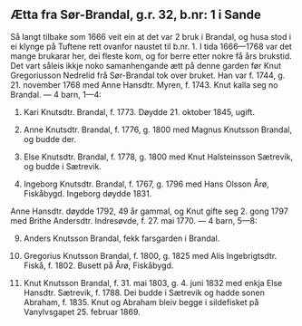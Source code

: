 ## Ætta fra Sør-Brandal, g.r. 32, b.nr: 1 i Sande

Så langt tilbake som 1666 veit ein at det var 2 bruk i Brandal, og husa stod i ei klynge på Tuftene rett ovanfor naustet til b.nr. 1. I tida 1666—1768 var det mange brukarar her, dei fleste kom, og for berre etter nokre få års brukstid. Det vart såleis ikkje noko samanhengande ætt på denne garden før Knut Gregoriusson Nedrelid frå Sør-Brandal tok over bruket. Han var f. 1744, g. 21. november 1768 med Anne Hansdtr. Myren, f. 1743. Knut kalla seg no Brandal. — 4 barn, 1—4:

1. Kari Knutsdtr. Brandal, f. 1773. Døydde 21. oktober 1845, ugift.

2. Anne Knutsdtr. Brandal, f. 1776, g. 1800 med Magnus Knutsson Brandal, og budde der.

3. Else Knutsdtr. Brandal, f. 1778, g. 1800 med Knut Halsteinsson Sætrevik, og budde i Sætrevik.

4. Ingeborg Knutsdtr. Brandal, f. 1767, g. 1796 med Hans Olsson Årø, Fiskåbygd. Ingeborg døydde 1831.

Anne Hansdtr. døydde 1792, 49 år gammal, og Knut gifte seg 2. gong 1797 med Brithe Andersdtr. Indresøvde, f. 27. mai 1770. — 4 barn, 5—8:

9. Anders Knutsson Brandal, fekk farsgarden i Brandal.

6. Gregorius Knutsson Brandal, f. 1800, g. 1825 med Alis Ingebrigtsdtr. Fiskå, f. 1802. Busett på Årø, Fiskåbygd.

7. Knut Knutsson Brandal, f. 31. mai 1803, g. 4. juni 1832 med enkja Else Hansdtr. Sætrevik, f. 1788. Dei budde i Sætrevik og hadde sonen Abraham, f. 1835. Knut og Abraham bleiv begge i sildefisket på Vanylvsgapet 25. februar 1869.